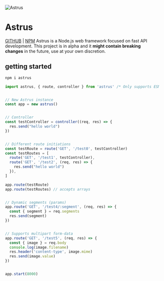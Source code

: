 ![Astrus](https://imgur.com/qfOjy3v.png)
# Astrus
[GITHUB](https://github.com/nore777/astrus) | [NPM](https://www.npmjs.com/package/astrus)
Astrus is a Node.js web framework focused on fast API development. This project is in alpha and it **might contain breaking changes** in the future, use at your own discretion.

## getting started

```bash
npm i astrus
```

```javascript
import astrus, { route, controller } from 'astrus' /* Only supports ESM */


// New Astrus instance
const app = new astrus()


// Controller
const testController = controller((req, res) => {
  res.send("hello world")
})


// Different route initiations
const testRoute = route('GET', '/test0', testController)
const testRoutes = [
  route('GET', '/test1', testController),
  route('GET', '/test2', (req, res) => {
    res.send("hello world")
  }),
]

app.route(testRoute)
app.route(testRoutes) // accepts arrays


// Dynamic segments (params)
app.route('GET', '/test4/:segment', (req, res) => {
  const { segment } = req.segments
  res.send(segment)
})


// Supports multipart form-data
app.route('GET', '/test5', (req, res) => {
  const { image } = req.body
  console.log(image.filename)
  res.header('content-type', image.mime)
  res.send(image.value)
})


app.start(8000)
```


